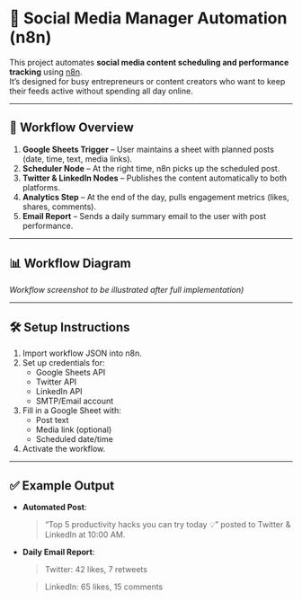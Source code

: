 # 📲 Social Media Manager Automation (n8n)

This project automates **social media content scheduling and performance tracking** using [n8n](https://n8n.io/).  
It’s designed for busy entrepreneurs or content creators who want to keep their feeds active without spending all day online.

---

## 🚀 Workflow Overview

1. **Google Sheets Trigger** – User maintains a sheet with planned posts (date, time, text, media links).  
2. **Scheduler Node** – At the right time, n8n picks up the scheduled post.  
3. **Twitter & LinkedIn Nodes** – Publishes the content automatically to both platforms.  
4. **Analytics Step** – At the end of the day, pulls engagement metrics (likes, shares, comments).  
5. **Email Report** – Sends a daily summary email to the user with post performance.

---

## 📊 Workflow Diagram


*Workflow screenshot to be illustrated after full implementation)*

---

## 🛠️ Setup Instructions

1. Import workflow JSON into n8n.  
2. Set up credentials for:
   - Google Sheets API
   - Twitter API
   - LinkedIn API
   - SMTP/Email account  
3. Fill in a Google Sheet with:
   - Post text  
   - Media link (optional)  
   - Scheduled date/time  
4. Activate the workflow.

---

## ✅ Example Output

- **Automated Post**:  
  > “Top 5 productivity hacks you can try today 💡” posted to Twitter & LinkedIn at 10:00 AM.  

- **Daily Email Report**:
  > Twitter: 42 likes, 7 retweets
  
  > LinkedIn: 65 likes, 15 comments  
